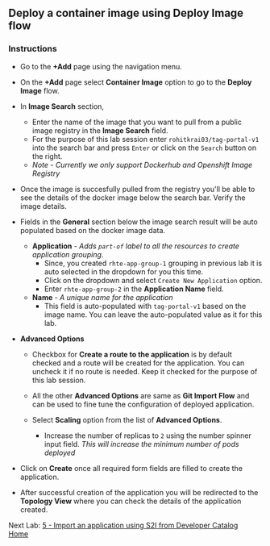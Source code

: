 ## Deploy a container image using Deploy Image flow

### Instructions

- Go to the **+Add** page using the navigation menu.

- On the **+Add** page select **Container Image** option to go to the **Deploy Image** flow.

- In **Image Search** section,
  - Enter the name of the image that you want to pull from a public image registry in the **Image Search** field.
  - For the purpose of this lab session enter `rohitkrai03/tag-portal-v1` into the search bar and press `Enter` or click on the `Search` button on the right.
  - *Note - Currently we only support Dockerhub and Openshift Image Registry*

- Once the image is succesfully pulled from the registry you'll be able to see the details of the docker image below the search bar. Verify the image details.

- Fields in the **General** section below the image search result will be auto populated based on the docker image data.
  - **Application** - *Adds `part-of` label to all the resources to create application grouping*.
      - Since, you created `rhte-app-group-1` grouping in previous lab it is auto selected in the dropdown for you this time.
      - Click on the dropdown and select `Create New Application` option.
      - Enter `rhte-app-group-2` in the **Application Name** field.
  - **Name** - *A unique name for the application*
    - This field is auto-populated with `tag-portal-v1` based on the image name. You can leave the auto-populated value as it for this lab. 

- **Advanced Options** 
  - Checkbox for **Create a route to the application** is by default checked and a route will be created for the application. You can uncheck it if no route is needed. Keep it checked for the purpose of this lab session.

  - All the other **Advanced Options** are same as **Git Import Flow** and can be used to fine tune the configuration of deployed application.
    
  - Select **Scaling** option from the list of **Advanced Options**.
    - Increase the number of replicas to `2` using the number spinner input field. *This will increase the minimum number of pods deployed*

- Click on **Create** once all required form fields are filled to create the application.
- After successful creation of the application you will be redirected to the **Topology View** where you can check the details of the application created.


Next Lab: [5 - Import an application using S2I from Developer Catalog](./s2i.md)<br>
[Home](./README.md)
